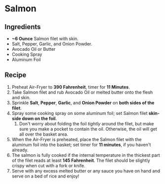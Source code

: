 # Salmon

## Ingredients

* **~6 Ounce** Salmon filet with skin.
* Salt, Pepper, Garlic, and Onion Powder.
* Avocado Oil or Butter
* Cooking Spray
* Aluminum Foil

## Recipe

1. Preheat Air-Fryer to **390 Fahrenheit**, timer for **11 Minutes**.
1. Take Salmon filet and rub Avocado Oil or melted butter onto the flesh and skin.
1. Sprinkle **Salt**, **Pepper**, **Garlic**, and **Onion Powder** on **both sides of the filet**.
1. Spray some cooking spray on some aluminum foil; set Salmon filet **skin-side down on the foil**.
   1. Don't worry about folding the foil *tightly* around the filet, but make sure you make a pocket to contain the oil. Otherwise, the oil will get all over the basket area.
1. When the Air-Fryer is preheated, place the Salmon filet with the aluminum foil into the basket; set timer for **11 minutes**, if you haven't already.
1. The salmon is fully cooked if the internal temperature in the thickest part of the filet reads at least **145 Fahrenheit**. The filet should be slightly crispy when cut with a fork or knife.
1. Serve with any excess melted butter or any sauce you have on hand and serve on a bed of rice and enjoy!
